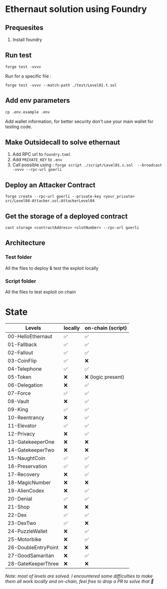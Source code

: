 # Ethernaut solution using Foundry

## Prequesites

1. Install foundry

## Run test

`forge test -vvvv`

Run for a specific file :

`forge test -vvvv --match-path ./test/Level01.t.sol `

## Add env parameters

`cp .env.example .env`

Add wallet information, for better security don't use your main wallet for testing code.

## Make Outsidecall to solve ethernaut

1. Add RPC url to `foundry.toml`
2. Add `PRIVATE_KEY` to `.env`
3. Call possible using : `forge script ./script/Level01.s.sol  --broadcast -vvvv --rpc-url goerli`

## Deploy an Attacker Contract

`forge create --rpc-url goerli --private-key <your_private> src/Level04-Attacker.sol:AttackerLevel04`

## Get the storage of a deployed contract

`cast storage <contractAddress> <slotNumber> --rpc-url goerli`

## Architecture

### Test folder

All the files to deploy & test the exploit locally

### Script folder

All the files to test exploit on chain

# State

| Levels              | locally | on-chain (script)  |
| ------------------- | ------- | ------------------ |
| 00-HelloEthernaut   | ✅      | ✅                 |
| 01-Fallback         | ✅      | ✅                 |
| 02-Fallout          | ✅      | ✅                 |
| 03-CoinFlip         | ✅      | ❌                 |
| 04-Telephone        | ✅      | ✅                 |
| 05-Token            | ❌      | ❌ (logic present) |
| 06-Delegation       | ❌      | ✅                 |
| 07-Force            | ✅      | ✅                 |
| 08-Vault            | ❌      | ✅                 |
| 09-King             | ✅      | ✅                 |
| 10-Reentrancy       | ❌      | ✅                 |
| 11-Elevator         | ✅      | ✅                 |
| 12-Privacy          | ❌      | ✅                 |
| 13-GatekeeperOne    | ❌      | ❌                 |
| 14-GatekeeperTwo    | ❌      | ❌                 |
| 15-NaughtCoin       | ✅      | ✅                 |
| 16-Preservation     | ✅      | ✅                 |
| 17-Recovery         | ❌      | ✅                 |
| 18-MagicNumber      | ❌      | ❌                 |
| 19-AlienCodex       | ❌      | ✅                 |
| 20-Denial           | ✅      | ✅                 |
| 21-Shop             | ❌      | ❌                 |
| 22-Dex              | ✅      | ✅                 |
| 23-DexTwo           | ✅      | ❌                 |
| 24-PuzzleWallet     | ❌      | ✅                 |
| 25-Motorbike        | ❌      | ✅                 |
| 26-DoubleEntryPoint | ❌      | ❌                 |
| 27-GoodSamaritan    | ❌      | ✅                 |
| 28-GateKeeperThree  | ❌      | ❌                 |

_Note: most of levels are solved. I encountered some difficulties to make them all work locally and on-chain, feel free to drop a PR to solve that 🙏_
